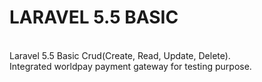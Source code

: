 
<h1>LARAVEL 5.5 BASIC</h1></br>
Laravel 5.5 Basic Crud(Create, Read, Update, Delete).</br>
Integrated worldpay payment gateway for testing purpose.

